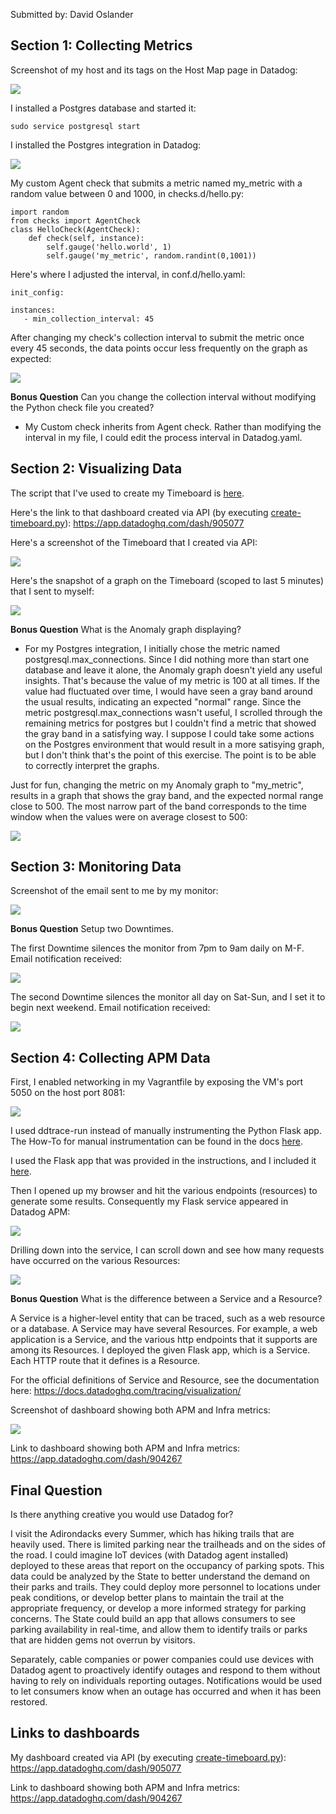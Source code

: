 Submitted by: David Oslander

## Section 1: Collecting Metrics

Screenshot of my host and its tags on the Host Map page in Datadog:

<img src="https://github.com/512ddhelg/hiring-engineers/blob/solutions-engineer/images/1-host-tags.png">

I installed a Postgres database and started it:

```
sudo service postgresql start
```

I installed the Postgres integration in Datadog:

<img src="https://github.com/512ddhelg/hiring-engineers/blob/solutions-engineer/images/1-postgresql-installed.png">

My custom Agent check that submits a metric named my_metric with a random value between 0 and 1000, in checks.d/hello.py:

```
import random
from checks import AgentCheck
class HelloCheck(AgentCheck):
    def check(self, instance):
        self.gauge('hello.world', 1)
        self.gauge('my_metric', random.randint(0,1001))
```

Here's where I adjusted the interval, in conf.d/hello.yaml:

```
init_config:

instances:
   - min_collection_interval: 45
```

After changing my check's collection interval to submit the metric once every 45 seconds, the data points occur less frequently on the graph as expected:

<img src="https://github.com/512ddhelg/hiring-engineers/blob/solutions-engineer/images/1-my_metric-interval-increased.png">

**Bonus Question** Can you change the collection interval without modifying the Python check file you created?

* My Custom check inherits from Agent check. Rather than modifying the interval in my file, I could edit the process interval in Datadog.yaml.

## Section 2: Visualizing Data

The script that I've used to create my Timeboard is <a href="https://github.com/512ddhelg/hiring-engineers/blob/solutions-engineer/scripts/create-timeboard.py">here</a>.

Here's the link to that dashboard created via API (by executing <a href="https://github.com/512ddhelg/hiring-engineers/blob/solutions-engineer/scripts/create-timeboard.py">create-timeboard.py</a>):
https://app.datadoghq.com/dash/905077

Here's a screenshot of the Timeboard that I created via API:

<img src="https://github.com/512ddhelg/hiring-engineers/blob/solutions-engineer/images/2-timeboard-created-via-api.png">

Here's the snapshot of a graph on the Timeboard (scoped to last 5 minutes) that I sent to myself:

<img src="https://github.com/512ddhelg/hiring-engineers/blob/solutions-engineer/images/2-snapshot-sent-to-self.png">

**Bonus Question** What is the Anomaly graph displaying?

* For my Postgres integration, I initially chose the metric named postgresql.max_connections. Since I did nothing more than start one database and leave it alone, the Anomaly graph doesn't yield any useful insights. That's because the value of my metric is 100 at all times. If the value had fluctuated over time, I would have seen a gray band around the usual results, indicating an expected "normal" range. Since the metric postgresql.max_connections wasn't useful, I scrolled through the remaining metrics for postgres but I couldn't find a metric that showed the gray band in a satisfying way. I suppose I could take some actions on the Postgres environment that would result in a more satisying graph, but I don't think that's the point of this exercise. The point is to be able to correctly interpret the graphs.

Just for fun, changing the metric on my Anomaly graph to "my_metric", results in a graph that shows the gray band, and the expected normal range close to 500. The most narrow part of the band corresponds to the time window when the values were on average closest to 500:

<img src="https://github.com/512ddhelg/hiring-engineers/blob/solutions-engineer/images/2-bonus-my_metric.png">


## Section 3: Monitoring Data

Screenshot of the email sent to me by my monitor:

<img src="https://github.com/512ddhelg/hiring-engineers/blob/solutions-engineer/images/3-email-notification.png">

**Bonus Question** Setup two Downtimes.

The first Downtime silences the monitor from 7pm to 9am daily on M-F. Email notification received:

<img src="https://github.com/512ddhelg/hiring-engineers/blob/solutions-engineer/images/3-downtime-notification.png">


The second Downtime silences the monitor all day on Sat-Sun, and I set it to begin next weekend. Email notification received:

<img src="https://github.com/512ddhelg/hiring-engineers/blob/solutions-engineer/images/3-downtime-notification-weekend.png">


## Section 4: Collecting APM Data

First, I enabled networking in my Vagrantfile by exposing the VM's port 5050 on the host port 8081:

<img src="https://github.com/512ddhelg/hiring-engineers/blob/solutions-engineer/images/4-enabling-networking.png">

I used ddtrace-run instead of manually instrumenting the Python Flask app. The How-To for manual instrumentation can be found in the docs <a href="https://docs.datadoghq.com/tracing/advanced_usage/?tab=python#manual-instrumentation">here</a>.

I used the Flask app that was provided in the instructions, and I included it <a href="https://github.com/512ddhelg/hiring-engineers/blob/solutions-engineer/scripts/flask-app.py">here</a>.


Then I opened up my browser and hit the various endpoints (resources) to generate some results. Consequently my Flask service appeared in Datadog APM:

<img src="https://github.com/512ddhelg/hiring-engineers/blob/solutions-engineer/images/4-apm-service-flask.png">

Drilling down into the service, I can scroll down and see how many requests have occurred on the various Resources:

<img src="https://github.com/512ddhelg/hiring-engineers/blob/solutions-engineer/images/4-apm-service-flask-details.png">

**Bonus Question** What is the difference between a Service and a Resource?

A Service is a higher-level entity that can be traced, such as a web resource or a database. A Service may have several Resources. For example, a web application is a Service, and the various http endpoints that it supports are among its Resources. I deployed the given Flask app, which is a Service. Each HTTP route that it defines is a Resource.

For the official definitions of Service and Resource, see the documentation here: https://docs.datadoghq.com/tracing/visualization/

Screenshot of dashboard showing both APM and Infra metrics:

<img src="https://github.com/512ddhelg/hiring-engineers/blob/solutions-engineer/images/4-dashboard-both-apm-and-infra.png">

Link to dashboard showing both APM and Infra metrics:
https://app.datadoghq.com/dash/904267



## Final Question

Is there anything creative you would use Datadog for?

I visit the Adirondacks every Summer, which has hiking trails that are heavily used. There is limited parking near the trailheads and on the sides of the road. I could imagine IoT devices (with Datadog agent installed) deployed to these areas that report on the occupancy of parking spots. This data could be analyzed by the State to better understand the demand on their parks and trails. They could deploy more personnel to locations under peak conditions, or develop better plans to maintain the trail at the appropriate frequency, or develop a more informed strategy for parking concerns. The State could build an app that allows consumers to see parking availability in real-time, and allow them to identify trails or parks that are hidden gems not overrun by visitors.

Separately, cable companies or power companies could use devices with Datadog agent to proactively identify outages and respond to them without having to rely on individuals reporting outages. Notifications would be used to let consumers know when an outage has occurred and when it has been restored.

## Links to dashboards

My dashboard created via API (by executing <a href="https://github.com/512ddhelg/hiring-engineers/blob/solutions-engineer/scripts/create-timeboard.py">create-timeboard.py</a>):
https://app.datadoghq.com/dash/905077

Link to dashboard showing both APM and Infra metrics:
https://app.datadoghq.com/dash/904267
